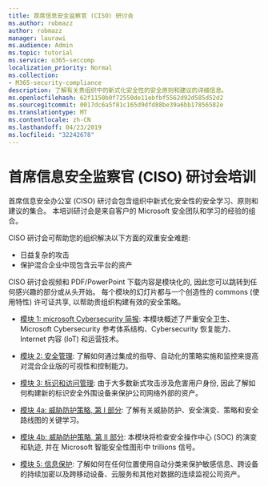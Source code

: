 ```yaml
---
title: 首席信息安全监察官 (CISO) 研讨会
ms.author: robmazz
author: robmazz
manager: laurawi
ms.audience: Admin
ms.topic: tutorial
ms.service: o365-seccomp
localization_priority: Normal
ms.collection:
- M365-security-compliance
description: 了解有关贵组织中的新式化安全性的安全原则和建议的详细信息。
ms.openlocfilehash: 62f1150b0f72550de11ebfbf5562d92d585d52d2
ms.sourcegitcommit: 0017dc6a5f81c165d9dfd88be39a6bb17856582e
ms.translationtype: MT
ms.contentlocale: zh-CN
ms.lasthandoff: 04/23/2019
ms.locfileid: "32242678"
---
```

# <a name="chief-information-security-officer-ciso-workshop-training"></a>首席信息安全监察官 (CISO) 研讨会培训

首席信息安全办公室 (CISO) 研讨会包含组织中新式化安全性的安全学习、原则和建议的集合。 本培训研讨会是来自客户的 Microsoft 安全团队和学习的经验的组合。

CISO 研讨会可帮助您的组织解决以下方面的双重安全难题:

- 日益复杂的攻击
- 保护混合企业中现包含云平台的资产

CISO 研讨会视频和 PDF/PowerPoint 下载内容是模块化的, 因此您可以跳转到任何感兴趣的部分或从头开始。 每个模块的幻灯片都与一个创造性的 commons (使用特性) 许可证共享, 以帮助贵组织构建有效的安全策略。

- [模块 1: microsoft Cybersecurity 简报](ciso-workshop-module-1.md): 本模块概述了严重安全卫生、Microsoft Cybersecurity 参考体系结构、Cybersecurity 恢复能力、Internet 内容 (IoT) 和运营技术。

- [模块 2: 安全管理](ciso-workshop-module-2.md): 了解如何通过集成的指导、自动化的策略实施和监控来提高对混合企业版的可视性和控制能力。

- [模块 3: 标识和访问管理](ciso-workshop-module-3.md): 由于大多数新式攻击涉及危害用户身份, 因此了解如何构建新的标识安全外围设备来保护公司网络外部的资产。

- [模块 4a: 威胁防护策略, 第 I 部分](ciso-workshop-module-4a.md): 了解有关威胁防护、安全演变、策略和安全路线图的关键学习。

- [模块 4b: 威胁防护策略, 第 II 部分](ciso-workshop-module-4b.md): 本模块将检查安全操作中心 (SOC) 的演变和轨迹, 并在 Microsoft 智能安全性图形中 trillions 信号。

- [模块 5: 信息保护](ciso-workshop-module-5.md): 了解如何在任何位置使用自动分类来保护敏感信息、跨设备的持续加密以及跨移动设备、云服务和其他对数据的连续监视公司资产。
